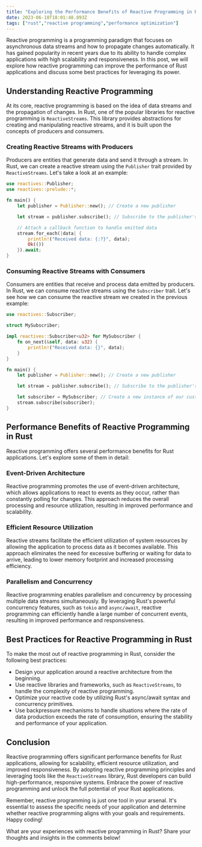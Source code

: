 ```yaml
---
title: "Exploring the Performance Benefits of Reactive Programming in Rust"
date: 2023-06-18T18:01:48.893Z
tags: ["rust","reactive programming","performance optimization"]
---
```




Reactive programming is a programming paradigm that focuses on asynchronous data streams and how to propagate changes automatically. It has gained popularity in recent years due to its ability to handle complex applications with high scalability and responsiveness. In this post, we will explore how reactive programming can improve the performance of Rust applications and discuss some best practices for leveraging its power.

## Understanding Reactive Programming

At its core, reactive programming is based on the idea of data streams and the propagation of changes. In Rust, one of the popular libraries for reactive programming is `ReactiveStreams`. This library provides abstractions for creating and manipulating reactive streams, and it is built upon the concepts of producers and consumers.

### Creating Reactive Streams with Producers

Producers are entities that generate data and send it through a stream. In Rust, we can create a reactive stream using the `Publisher` trait provided by `ReactiveStreams`. Let's take a look at an example:

```rust
use reactives::Publisher;
use reactives::prelude::*;

fn main() {
    let publisher = Publisher::new(); // Create a new publisher

    let stream = publisher.subscribe(); // Subscribe to the publisher's stream

    // Attach a callback function to handle emitted data
    stream.for_each(|data| {
        println!("Received data: {:?}", data);
        Ok(())
    }).await;
}
```

### Consuming Reactive Streams with Consumers

Consumers are entities that receive and process data emitted by producers. In Rust, we can consume reactive streams using the `Subscriber` trait. Let's see how we can consume the reactive stream we created in the previous example:

```rust
use reactives::Subscriber;

struct MySubscriber;

impl reactives::Subscriber<u32> for MySubscriber {
    fn on_next(&self, data: u32) {
        println!("Received data: {}", data);
    }
}

fn main() {
    let publisher = Publisher::new(); // Create a new publisher

    let stream = publisher.subscribe(); // Subscribe to the publisher's stream

    let subscriber = MySubscriber; // Create a new instance of our custom subscriber
    stream.subscribe(subscriber);
}
```

## Performance Benefits of Reactive Programming in Rust

Reactive programming offers several performance benefits for Rust applications. Let's explore some of them in detail:

### Event-Driven Architecture

Reactive programming promotes the use of event-driven architecture, which allows applications to react to events as they occur, rather than constantly polling for changes. This approach reduces the overall processing and resource utilization, resulting in improved performance and scalability.

### Efficient Resource Utilization

Reactive streams facilitate the efficient utilization of system resources by allowing the application to process data as it becomes available. This approach eliminates the need for excessive buffering or waiting for data to arrive, leading to lower memory footprint and increased processing efficiency.

### Parallelism and Concurrency

Reactive programming enables parallelism and concurrency by processing multiple data streams simultaneously. By leveraging Rust's powerful concurrency features, such as `tokio` and `async/await`, reactive programming can efficiently handle a large number of concurrent events, resulting in improved performance and responsiveness.

## Best Practices for Reactive Programming in Rust

To make the most out of reactive programming in Rust, consider the following best practices:

- Design your application around a reactive architecture from the beginning.
- Use reactive libraries and frameworks, such as `ReactiveStreams`, to handle the complexity of reactive programming.
- Optimize your reactive code by utilizing Rust's async/await syntax and concurrency primitives.
- Use backpressure mechanisms to handle situations where the rate of data production exceeds the rate of consumption, ensuring the stability and performance of your application.

## Conclusion

Reactive programming offers significant performance benefits for Rust applications, allowing for scalability, efficient resource utilization, and improved responsiveness. By adopting reactive programming principles and leveraging tools like the `ReactiveStreams` library, Rust developers can build high-performance, responsive systems. Embrace the power of reactive programming and unlock the full potential of your Rust applications.

Remember, reactive programming is just one tool in your arsenal. It's essential to assess the specific needs of your application and determine whether reactive programming aligns with your goals and requirements. Happy coding!

What are your experiences with reactive programming in Rust? Share your thoughts and insights in the comments below!